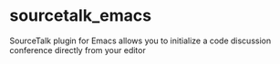 sourcetalk_emacs
================

SourceTalk plugin for Emacs allows you to initialize a code discussion conference directly from your editor
